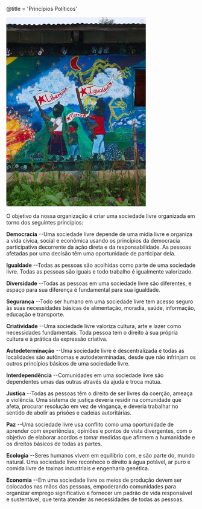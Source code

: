 @title = 'Princípios Políticos'

<p class="pull-right"><img src="page10-1038-full_large.jpg" alt="principles"></p>

O objetivo da nossa organização é criar uma sociedade livre organizada em torno dos seguintes princípios:

**Democracia** --Uma sociedade livre depende de uma mídia livre e organiza a vida cívica, social e econômica usando os princípios da democracia participativa decorrente da ação direta e da responsabilidade. As pessoas afetadas por uma decisão têm uma oportunidade de participar dela.

**Igualdade** --Todas as pessoas são acolhidas como parte de uma sociedade livre. Todas as pessoas são iguais e todo trabalho é igualmente valorizado.

**Diversidade** --Todas as pessoas em uma sociedade livre são diferentes, e espaço para sua diferença é fundamental para sua igualdade.

**Segurança** --Todo ser humano em uma sociedade livre tem acesso seguro às suas necessidades básicas de alimentação, moradia, saúde, informação, educação e transporte.

**Criatividade** --Uma sociedade livre valoriza cultura, arte e lazer como necessidades fundamentais. Toda pessoa tem o direito à sua própria cultura e à prática da expressão criativa.

**Autodeterminação** --Uma sociedade livre é descentralizada e todas as localidades são autônomas e autodeterminadas, desde que não infrinjam os outros princípios básicos de uma sociedade livre.

**Interdependência** --Comunidades em uma sociedade livre são dependentes umas das outras através da ajuda e troca mútua.

**Justiça** --Todas as pessoas têm o direito de ser livres da coerção, ameaça e violência. Uma sistema de justiça deveria residir na comunidade que afeta, procurar resolução em vez de vingança, e deveria trabalhar no sentido de abolir as prisões e cadeias autoritárias.

**Paz** --Uma sociedade livre usa conflito como uma oportunidade de aprender com experiências, opiniões e pontos de vista divergentes, com o objetivo de elaborar acordos e tomar medidas que afirmem a humanidade e os direitos básicos de todas as partes.

**Ecologia** --Seres humanos vivem em equilibrio com, e são parte do, mundo natural. Uma sociedade livre reconhece o direito à água potável, ar puro e comida livre de toxinas industriais e engenharia genética.

**Economia** --Em uma sociedade livre os meios de produção devem ser colocados nas mãos das pessoas, empoderando comunidades para organizar emprego significativo e fornecer um padrão de vida responsável e sustentável, que tenta atender às necessidades de todas as pessoas.

